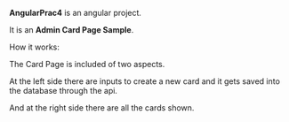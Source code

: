 **AngularPrac4** is an angular project.

It is an **Admin Card Page Sample**.

How it works:

The Card Page is included of two aspects.

At the left side there are inputs to create a new card and it gets saved into the database through the api.

And at the right side there are all the cards shown.
